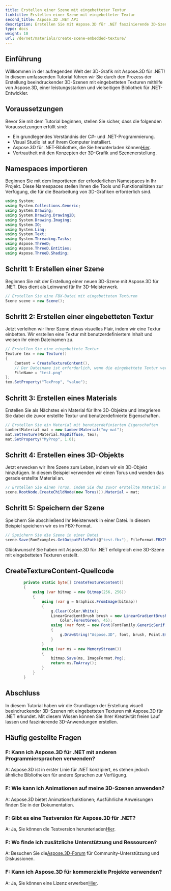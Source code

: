 ```yaml
---
title: Erstellen einer Szene mit eingebetteter Textur
linktitle: Erstellen einer Szene mit eingebetteter Textur
second_title: Aspose.3D .NET API
description: Erstellen Sie mit Aspose.3D für .NET faszinierende 3D-Szenen mit eingebetteten Texturen. Befolgen Sie unsere Schritt-für-Schritt-Anleitung für atemberaubende Ergebnisse.
type: docs
weight: 10
url: /de/net/materials/create-scene-embedded-texture/
---
```

## Einführung
Willkommen in der aufregenden Welt der 3D-Grafik mit Aspose.3D für .NET! In diesem umfassenden Tutorial führen wir Sie durch den Prozess der Erstellung beeindruckender 3D-Szenen mit eingebetteten Texturen mithilfe von Aspose.3D, einer leistungsstarken und vielseitigen Bibliothek für .NET-Entwickler.
## Voraussetzungen
Bevor Sie mit dem Tutorial beginnen, stellen Sie sicher, dass die folgenden Voraussetzungen erfüllt sind:
- Ein grundlegendes Verständnis der C#- und .NET-Programmierung.
- Visual Studio ist auf Ihrem Computer installiert.
-  Aspose.3D für .NET-Bibliothek, die Sie herunterladen können[Hier](https://releases.aspose.com/3d/net/).
- Vertrautheit mit den Konzepten der 3D-Grafik und Szenenerstellung.
## Namespaces importieren
Beginnen Sie mit dem Importieren der erforderlichen Namespaces in Ihr Projekt. Diese Namespaces stellen Ihnen die Tools und Funktionalitäten zur Verfügung, die für die Bearbeitung von 3D-Grafiken erforderlich sind.
```csharp
using System;
using System.Collections.Generic;
using System.Drawing;
using System.Drawing.Drawing2D;
using System.Drawing.Imaging;
using System.IO;
using System.Linq;
using System.Text;
using System.Threading.Tasks;
using Aspose.ThreeD;
using Aspose.ThreeD.Entities;
using Aspose.ThreeD.Shading;
```
## Schritt 1: Erstellen einer Szene
Beginnen Sie mit der Erstellung einer neuen 3D-Szene mit Aspose.3D für .NET. Dies dient als Leinwand für Ihr 3D-Meisterwerk.
```csharp
// Erstellen Sie eine FBX-Datei mit eingebetteten Texturen
Scene scene = new Scene();
```
## Schritt 2: Erstellen einer eingebetteten Textur
Jetzt verleihen wir Ihrer Szene etwas visuelles Flair, indem wir eine Textur einbetten. Wir erstellen eine Textur mit benutzerdefiniertem Inhalt und weisen ihr einen Dateinamen zu.
```csharp
// Erstellen Sie eine eingebettete Textur
Texture tex = new Texture()
{
    Content = CreateTextureContent(),
    // Der Dateiname ist erforderlich, wenn die eingebettete Textur verwendet wird.
    FileName = "test.png"
};
tex.SetProperty("TexProp", "value");
```
## Schritt 3: Erstellen eines Materials
Erstellen Sie als Nächstes ein Material für Ihre 3D-Objekte und integrieren Sie dabei die zuvor erstellte Textur und benutzerdefinierte Eigenschaften.
```csharp
// Erstellen Sie ein Material mit benutzerdefinierten Eigenschaften
LambertMaterial mat = new LambertMaterial("my-mat");
mat.SetTexture(Material.MapDiffuse, tex);
mat.SetProperty("MyProp", 1.0);
```
## Schritt 4: Erstellen eines 3D-Objekts
Jetzt erwecken wir Ihre Szene zum Leben, indem wir ein 3D-Objekt hinzufügen. In diesem Beispiel verwenden wir einen Torus und wenden das gerade erstellte Material an.
```csharp
// Erstellen Sie einen Torus, indem Sie das zuvor erstellte Material anwenden
scene.RootNode.CreateChildNode(new Torus()).Material = mat;
```
## Schritt 5: Speichern der Szene
Speichern Sie abschließend Ihr Meisterwerk in einer Datei. In diesem Beispiel speichern wir es im FBX-Format.
```csharp
// Speichern Sie die Szene in einer Datei
scene.Save(RunExamples.GetOutputFilePath(@"test.fbx"), FileFormat.FBX7500ASCII);
```
Glückwunsch! Sie haben mit Aspose.3D für .NET erfolgreich eine 3D-Szene mit eingebetteten Texturen erstellt.
## CreateTextureContent-Quellcode
```csharp
        private static byte[] CreateTextureContent()
        {
            using (var bitmap = new Bitmap(256, 256))
            {
                using (var g = Graphics.FromImage(bitmap))
                {
                    g.Clear(Color.White);
                    LinearGradientBrush brush = new LinearGradientBrush(new Rectangle(0, 0, 128, 128), Color.Moccasin,
                        Color.ForestGreen, 45);
                    using (var font = new Font(FontFamily.GenericSerif, 40))
                    {
                        g.DrawString("Aspose.3D", font, brush, Point.Empty);
                    }
                }
                using (var ms = new MemoryStream())
                {
                    bitmap.Save(ms, ImageFormat.Png);
                    return ms.ToArray();
                }
            }
        }
```
## Abschluss
In diesem Tutorial haben wir die Grundlagen der Erstellung visuell beeindruckender 3D-Szenen mit eingebetteten Texturen mit Aspose.3D für .NET erkundet. Mit diesem Wissen können Sie Ihrer Kreativität freien Lauf lassen und faszinierende 3D-Anwendungen erstellen.

## Häufig gestellte Fragen

### F: Kann ich Aspose.3D für .NET mit anderen Programmiersprachen verwenden?
A: Aspose.3D ist in erster Linie für .NET konzipiert, es stehen jedoch ähnliche Bibliotheken für andere Sprachen zur Verfügung.
### F: Wie kann ich Animationen auf meine 3D-Szenen anwenden?
A: Aspose.3D bietet Animationsfunktionen; Ausführliche Anweisungen finden Sie in der Dokumentation.
### F: Gibt es eine Testversion für Aspose.3D für .NET?
 A: Ja, Sie können die Testversion herunterladen[Hier](https://releases.aspose.com/).
### F: Wo finde ich zusätzliche Unterstützung und Ressourcen?
 A: Besuchen Sie die[Aspose.3D-Forum](https://forum.aspose.com/c/3d/18) für Community-Unterstützung und Diskussionen.
### F: Kann ich Aspose.3D für kommerzielle Projekte verwenden?
 A: Ja, Sie können eine Lizenz erwerben[Hier](https://purchase.aspose.com/buy).